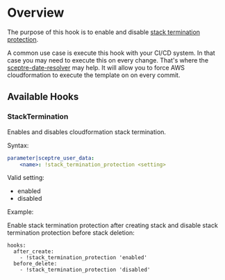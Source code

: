 # Overview

The purpose of this hook is to enable and disable
[stack termination protection](https://docs.aws.amazon.com/AWSCloudFormation/latest/UserGuide/using-cfn-protect-stacks.html).

A common use case is execute this hook with your CI/CD
system. In that case you may need to execute this on every
change.  That's where the
[sceptre-date-resolver](https://github.com/sceptre/sceptre-date-resolver)
may help. It will allow you to force AWS cloudformation to execute the
template on on every commit.


## Available Hooks

### StackTermination

Enables and disables cloudformation stack termination.

Syntax:

```yaml
parameter|sceptre_user_data:
    <name>: !stack_termination_protection <setting>
```
Valid setting:
* enabled
* disabled


Example:

Enable stack termination protection after creating stack
and disable stack termination protection before stack deletion:
```
hooks:
  after_create:
    - !stack_termination_protection 'enabled'
  before_delete:
    - !stack_termination_protection 'disabled'
```
